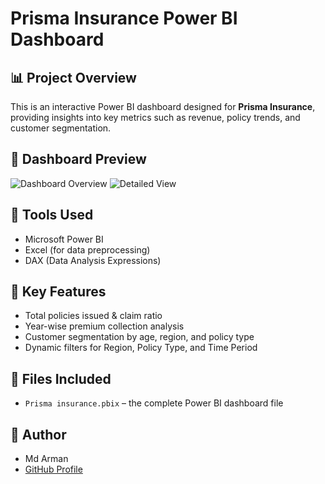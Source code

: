 # Prisma Insurance Power BI Dashboard

## 📊 Project Overview

This is an interactive Power BI dashboard designed for **Prisma Insurance**, providing insights into key metrics such as revenue, policy trends, and customer segmentation.

## 📸 Dashboard Preview
![Dashboard Overview](https://github.com/arman150796/repo-name/raw/main/Prism%20Insurance.PNG)
![Detailed View](https://github.com/arman150796/repo-name/raw/main/Prism%20Insurance2.PNG)

## 🧰 Tools Used

- Microsoft Power BI
- Excel (for data preprocessing)
- DAX (Data Analysis Expressions)

## 📌 Key Features

- Total policies issued & claim ratio
- Year-wise premium collection analysis
- Customer segmentation by age, region, and policy type
- Dynamic filters for Region, Policy Type, and Time Period

## 📁 Files Included

- `Prisma insurance.pbix` – the complete Power BI dashboard file

## 👤 Author

- Md Arman  
- [GitHub Profile](https://github.com/arman150796)
